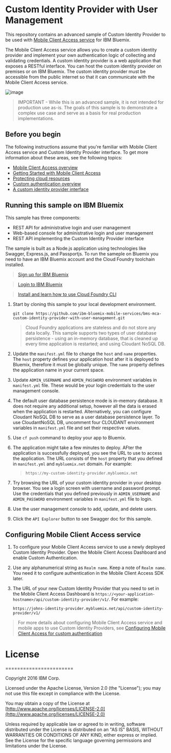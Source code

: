 # Custom Identity Provider with User Management

This repository contains an advanced sample of Custom Identity Provider to be used with [Mobile Client Access service](https://console.ng.bluemix.net/docs/services/mobileaccess/overview.html) for IBM Bluemix. 

The Mobile Client Access service allows you to create a custom identity provider and implement your own authentication logic of collecting and validating credentials. A custom identity provider is a web application that exposes a RESTful interface. You can host the custom identity provider on premises or on IBM Bluemix. The custom identity provider must be accessible from the public internet so that it can communicate with the Mobile Client Access service.

![image](console-screenshot.png)

> IMPORTANT - While this is an advanced sample, it is not intended for production use as-is. The goals of this sample is to demonstrate a complex use case and serve as a basis for real production implementations. 

## Before you begin

The following instructions assume that you're familiar with Mobile Client Access service and Custom Identity Provider interface. To get more information about these areas, see the following topics:

* [Mobile Client Access overview](https://console.ng.bluemix.net/docs/services/mobileaccess/overview.html)
* [Getting Started with Mobile Client Access](https://console.ng.bluemix.net/docs/services/mobileaccess/getting-started.html)
* [Protecting cloud resources](https://console.ng.bluemix.net/docs/services/mobileaccess/protecting-resources.html)
* [Custom authentication overview](https://console.ng.bluemix.net/docs/services/mobileaccess/custom-auth.html)
* [A custom identity provider interface](https://console.ng.bluemix.net/docs/services/mobileaccess/custom-auth-identity-provider.html)

## Running this sample on IBM Bluemix

This sample has three components:

* REST API for administrative login and user management
* Web-based console for administrative login and user management
* REST API implementing the Custom Identity Provider interface

The sample is built as a Node.js application using technologies like Swagger, Express.js, and Passportjs. To run the sameple on Bluemix you need to have an IBM Bluemix account and the Cloud Foundry toolchain installed. 

> [Sign up for IBM Bluemix](https://console.ng.bluemix.net/registration)

> [Login to IBM Bluemix](https://console.ng.bluemix.net/login)

> [Install and learn how to use Cloud Foundry CLI](https://github.com/cloudfoundry/cli)

1. Start by cloning this sample to your local development environment.

	```
	git clone https://github.com/ibm-bluemix-mobile-services/bms-mca-custom-identity-provider-with-user-management.git
	```
	> Cloud Foundry applications are stateless and do not store any data locally. This sample supports two types of user database persistence - using an in-memory database, that is cleaned up every time application is restarted; and using Cloudant NoSQL DB. 

1. Update the `manifest.yml` file to change the `host` and `name` properties. The `host` property defines your application host after it is deployed to Bluemix, therefore it must be globally unique. The `name` property defines the application name in your current space. 

1. Update `ADMIN_USERNAME` and `ADMIN_PASSWORD` environment variables in `manifest.yml` file. These would be your login credentials to the user management console. 

1. The default user database persistence mode is in-memory database. It does not require any additional setup, however all the data is erased when the application is restarted. Alternatively, you can configure Cloudant NoSQL DB to serve as a user database persistence layer. To use CloudantNoSQL DB, uncomment four CLOUDANT environment variables in `manifest.yml` file and set their respective values. 

1. Use `cf push` command to deploy your app to Bluemix. 

1. The application might take a few minutes to deploy. AFter the application is successfully deployed, you see the URL to use to access the application. The URL consists of the `host` property that you defined in `manifest.yml` and `mybluemix.net` domain. For example: 

	> `https://my-custom-identity-provider.mybluemix.net`
	
1.  Try browsing the URL of your custom identity provider in your desktop browser. You see a login screen with username and password prompt. Use the credentials that you defined previously in `ADMIN_USERNAME` and `ADMIN_PASSWORD` environment variables in `manifest.yml` file to login. 

1. Use the user management console to add, update, and delete users. 

1. Click the `API Explorer` button to see Swagger doc for this sample.

## Configuring Mobile Client Access service 

1. To configure your Mobile Client Access service to use a newly deployed Custom Identity Provider. Open the Mobile Client Access Dashboard and enable Custom Authentication. 

1. Use any alphanumerical string as `Realm name`. Keep a note of `Realm name`. You need it to configure authentication in the Mobile Client Access SDK later. 
 
1. The URL of your new Custom Identity Provider that you need to set in the Mobile Client Access Dashboard is `https://<your-application-hostname>/api/custom-identity-provider/v1/`. For example:

	```
	https://johns-identity-provider.mybluemix.net/api/custom-identity-provider/v1/
	```


> For more details about configuring Mobile Client Access service and mobile apps to use Custom Identity Providers, see [Configuring Mobile Client Access for custom authentication](https://console.ng.bluemix.net/docs/services/mobileaccess/custom-auth-config-mca.html)
	

# License
=======================

Copyright 2016 IBM Corp.

Licensed under the Apache License, Version 2.0 (the "License"); you may not use this file except in compliance with the License. 


You may obtain a copy of the License at [http://www.apache.org/licenses/LICENSE-2.0](http://www.apache.org/licenses/LICENSE-2.0)

Unless required by applicable law or agreed to in writing, software distributed under the License is distributed on an "AS IS" BASIS, WITHOUT WARRANTIES OR CONDITIONS OF ANY KIND, either express or implied. See the License for the specific language governing permissions and limitations under the License.


